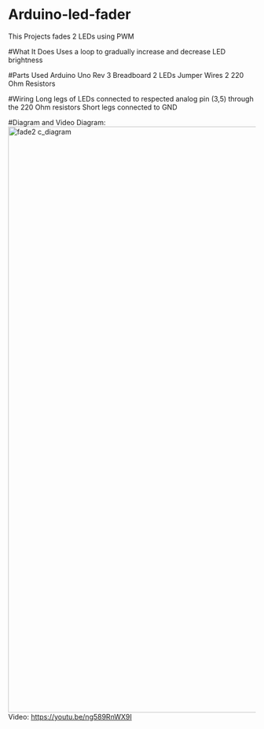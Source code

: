 # Arduino-led-fader
This Projects fades 2 LEDs using PWM 

#What It Does
Uses a loop to gradually increase and decrease LED brightness 

#Parts Used
Arduino Uno Rev 3
Breadboard 
2 LEDs
Jumper Wires
2 220 Ohm Resistors 

#Wiring 
Long legs of LEDs connected to respected analog pin (3,5) through the 220 Ohm resistors 
Short legs connected to GND


#Diagram and Video 
Diagram:<img width="1191" alt="fade2 c_diagram " src="https://github.com/user-attachments/assets/b891eb4d-e44c-4cdc-be80-906f1ebd498d" />
Video: https://youtu.be/ng589RnWX9I
